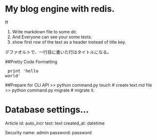 # My blog engine with redis.
ff


1. Write markdown file to some dir.
2. And Everyone can see your some texts.
3. show first row of the text as a header instead of title key.




デファオルトで、一行目に書いた行はタイトルになる。

##Pretty Code Formatting
	<pre class='prettyprint'>
	print 'hello world'
	</pre>
##Prepare for CLI API
	>> python command.py touch # create text.md file
	>> python command.py migrate # migrate it.

# Database settings...

Article
	id: auto_incr
	text: text
	created_at: datetime

	
Security
	name: admin
	password: password





